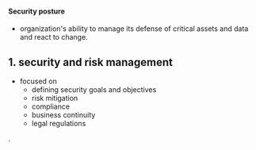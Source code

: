 #### Security posture
- organization's ability to manage its defense of critical assets and data and react to change.

## 1. security and risk management
- focused on
  - defining security goals and objectives
  - risk mitigation
  - compliance
  - business continuity
  - legal regulations

.
